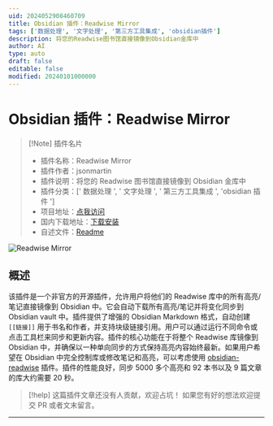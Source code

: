 ```yaml
---
uid: 2024052908460709
title: Obsidian 插件：Readwise Mirror
tags: ['数据处理', '文字处理', '第三方工具集成', 'obsidian插件']
description: 将您的Readwise图书馆直接镜像到Obsidian金库中
author: AI
type: auto
draft: false
editable: false
modified: 20240101000000
---
```


# Obsidian 插件：Readwise Mirror

> [!Note] 插件名片
> - 插件名称：Readwise Mirror
> - 插件作者：jsonmartin
> - 插件说明：将您的 Readwise 图书馆直接镜像到 Obsidian 金库中
> - 插件分类：[' 数据处理 ', ' 文字处理 ', ' 第三方工具集成 ', 'obsidian 插件 ']
> - 项目地址：[点我访问](https://github.com/jsonMartin/readwise-mirror)
> - 国内下载地址：[下载安装](https://pkmer.cn/products/plugin/pluginMarket/?readwise-mirror)
> - 自述文件：[Readme](https://ghproxy.net/https://raw.githubusercontent.com/jsonMartin/readwise-mirror/master/README.md)

![Readwise Mirror](https://cdn.pkmer.cn/covers/readwise-mirror_new.gif!pkmer)

## 概述

该插件是一个非官方的开源插件，允许用户将他们的 Readwise 库中的所有高亮/笔记直接镜像到 Obsidian 中。它会自动下载所有高亮/笔记并将变化同步到 Obsidian vault 中。插件提供了增强的 Obsidian Markdown 格式，自动创建 `[[链接]]` 用于书名和作者，并支持块级链接引用。用户可以通过运行不同命令或点击工具栏来同步和更新内容。插件的核心功能在于将整个 Readwise 库镜像到 Obsidian 中，并确保以一种单向同步的方式保持高亮内容始终最新。如果用户希望在 Obsidian 中完全控制库或修改笔记和高亮，可以考虑使用 [obsidian-readwise](https://github.com/renehernandez/obsidian-readwise) 插件。插件的性能良好，同步 5000 多个高亮和 92 本书以及 9 篇文章的库大约需要 20 秒。

> [!help]
> 这篇插件文章还没有人贡献，欢迎占坑！
> 如果您有好的想法欢迎提交 PR 或者文末留言。

---



